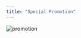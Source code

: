 ```yaml
---
title: "Special Promotion"
---
```


<div class="rules_container">
    <div class="rules_content">
        <img src="images/promotion.png" alt="promotion">
    </div>
</div>